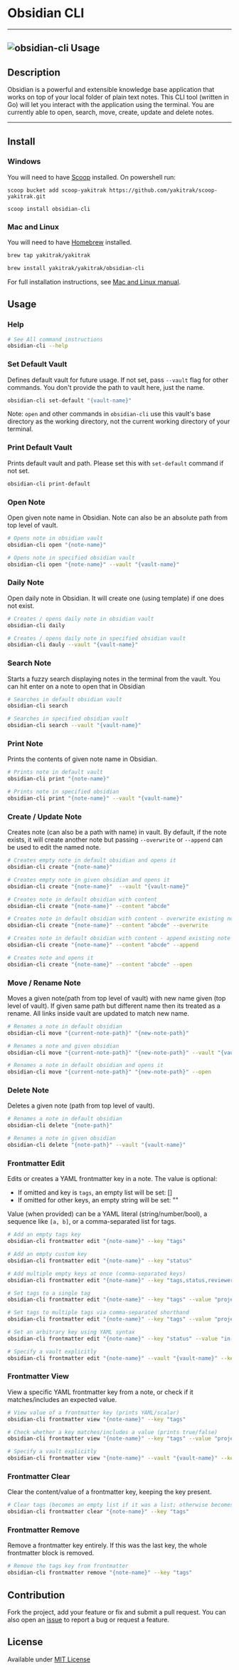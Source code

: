 # Obsidian CLI

---
![obsidian-cli Usage](./docs/usage.png)
---

## Description

Obsidian is a powerful and extensible knowledge base application 
that works on top of your local folder of plain text notes. This CLI tool (written in Go) will let you interact with the application using the terminal. You are currently able to open, search, move, create, update and delete notes.

---

## Install

### Windows
You will need to have [Scoop](https://scoop.sh/) installed. On powershell run:
```
scoop bucket add scoop-yakitrak https://github.com/yakitrak/scoop-yakitrak.git
```

```
scoop install obsidian-cli
```

### Mac and Linux

You will need to have [Homebrew](https://brew.sh/) installed.

```Bash
brew tap yakitrak/yakitrak
```

```Bash
brew install yakitrak/yakitrak/obsidian-cli
```

For full installation instructions, see [Mac and Linux manual](https://yakitrak.github.io/obsidian-cli-docs/docs/install/mac-and-linux).

## Usage

### Help

```bash
# See All command instructions
obsidian-cli --help
```

### Set Default Vault

Defines default vault for future usage. If not set, pass `--vault` flag for other commands. You don't provide the path to vault here, just the name.

```bash
obsidian-cli set-default "{vault-name}"
```

Note: `open` and other commands in `obsidian-cli` use this vault's base directory as the working directory, not the current working directory of your terminal.

### Print Default Vault

Prints default vault and path. Please set this with `set-default` command if not set.

```bash
obsidian-cli print-default
```

### Open Note

Open given note name in Obsidian. Note can also be an absolute path from top level of vault.

```bash
# Opens note in obsidian vault
obsidian-cli open "{note-name}"

# Opens note in specified obsidian vault
obsidian-cli open "{note-name}" --vault "{vault-name}"

```

### Daily Note

Open daily note in Obsidian. It will create one (using template) if one does not exist.

```bash
# Creates / opens daily note in obsidian vault
obsidian-cli daily

# Creates / opens daily note in specified obsidian vault
obsidian-cli dauly --vault "{vault-name}"

```

### Search Note

Starts a fuzzy search displaying notes in the terminal from the vault. You can hit enter on a note to open that in Obsidian

```bash
# Searches in default obsidian vault
obsidian-cli search 

# Searches in specified obsidian vault
obsidian-cli search --vault "{vault-name}"

```

### Print Note

Prints the contents of given note name in Obsidian.

```bash
# Prints note in default vault
obsidian-cli print "{note-name}"

# Prints note in specified obsidian
obsidian-cli print "{note-name}" --vault "{vault-name}"

```

### Create / Update Note

Creates note (can also be a path with name) in vault. By default, if the note exists, it will create another note but passing `--overwrite` or `--append` can be used to edit the named note.

```bash
# Creates empty note in default obsidian and opens it
obsidian-cli create "{note-name}"

# Creates empty note in given obsidian and opens it
obsidian-cli create "{note-name}"  --vault "{vault-name}"

# Creates note in default obsidian with content
obsidian-cli create "{note-name}" --content "abcde"

# Creates note in default obsidian with content - overwrite existing note
obsidian-cli create "{note-name}" --content "abcde" --overwrite

# Creates note in default obsidian with content - append existing note
obsidian-cli create "{note-name}" --content "abcde" --append

# Creates note and opens it
obsidian-cli create "{note-name}" --content "abcde" --open

```

### Move / Rename Note

Moves a given note(path from top level of vault) with new name given (top level of vault). If given same path but different name then its treated as a rename. All links inside vault are updated to match new name.

```bash
# Renames a note in default obsidian
obsidian-cli move "{current-note-path}" "{new-note-path}"

# Renames a note and given obsidian
obsidian-cli move "{current-note-path}" "{new-note-path}" --vault "{vault-name}"

# Renames a note in default obsidian and opens it
obsidian-cli move "{current-note-path}" "{new-note-path}" --open
```

### Delete Note

Deletes a given note (path from top level of vault).

```bash
# Renames a note in default obsidian
obsidian-cli delete "{note-path}" 

# Renames a note in given obsidian
obsidian-cli delete "{note-path}" --vault "{vault-name}"
```

### Frontmatter Edit

Edits or creates a YAML frontmatter key in a note. The value is optional:
- If omitted and key is `tags`, an empty list will be set: []
- If omitted for other keys, an empty string will be set: ""

Value (when provided) can be a YAML literal (string/number/bool), a sequence like `[a, b]`, or a comma-separated list for tags.

```bash
# Add an empty tags key
obsidian-cli frontmatter edit "{note-name}" --key "tags"

# Add an empty custom key
obsidian-cli frontmatter edit "{note-name}" --key "status"

# Add multiple empty keys at once (comma-separated keys)
obsidian-cli frontmatter edit "{note-name}" --key "tags,status,reviewer"

# Set tags to a single tag
obsidian-cli frontmatter edit "{note-name}" --key "tags" --value "project"

# Set tags to multiple tags via comma-separated shorthand
obsidian-cli frontmatter edit "{note-name}" --key "tags" --value "project,urgent"

# Set an arbitrary key using YAML syntax
obsidian-cli frontmatter edit "{note-name}" --key "status" --value "in-progress"

# Specify a vault explicitly
obsidian-cli frontmatter edit "{note-name}" --vault "{vault-name}" --key "tags" --value "project"
```

### Frontmatter View

View a specific YAML frontmatter key from a note, or check if it matches/includes an expected value.

```bash
# View value of a frontmatter key (prints YAML/scalar)
obsidian-cli frontmatter view "{note-name}" --key "tags"

# Check whether a key matches/includes a value (prints true/false)
obsidian-cli frontmatter view "{note-name}" --key "tags" --value "project"

# Specify a vault explicitly
obsidian-cli frontmatter view "{note-name}" --vault "{vault-name}" --key "status"
```

### Frontmatter Clear

Clear the content/value of a frontmatter key, keeping the key present.

```bash
# Clear tags (becomes an empty list if it was a list; otherwise becomes empty string)
obsidian-cli frontmatter clear "{note-name}" --key "tags"
```

### Frontmatter Remove

Remove a frontmatter key entirely. If this was the last key, the whole frontmatter block is removed.

```bash
# Remove the tags key from frontmatter
obsidian-cli frontmatter remove "{note-name}" --key "tags"
```

## Contribution
Fork the project, add your feature or fix and submit a pull request. You can also open an [issue](https://github.com/yakitrak/obsidian-cli/issues/new/choose) to report a bug or request a feature.

## License
Available under [MIT License](./LICENSE)
